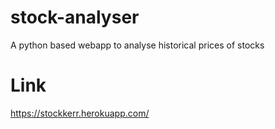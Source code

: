# stock-analyser

A python based webapp to analyse historical prices of stocks

# Link

https://stockkerr.herokuapp.com/

